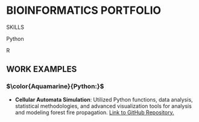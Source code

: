# BIOINFORMATICS PORTFOLIO

 SKILLS

Python

R

## WORK EXAMPLES

### $\color{Aquamarine}{Python:}$
* **Cellular Automata Simulation**: Utilized Python functions, data analysis, statistical methodologies, and advanced visualization tools for analysis and modeling forest fire propagation. [Link to GitHub Repository.](https://github.com/sapir-mardan/CellularAutomataFireModel)


